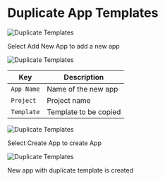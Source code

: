 # Duplicate App Templates

![Duplicate Templates](/d1.JPG "Duplicate Templates")

Select Add New App to add a new app


![Duplicate Templates](/d2.JPG "Duplicate Templates")

Key | Description
---- | -----
`App Name` | Name of the new app
`Project` | Project name
`Template` | Template to be copied

![Duplicate Templates](/d4.JPG "Duplicate Templates")

Select Create App to create App

![Duplicate Templates](/d5.JPG "Duplicate Templates")

New app with duplicate template is created

